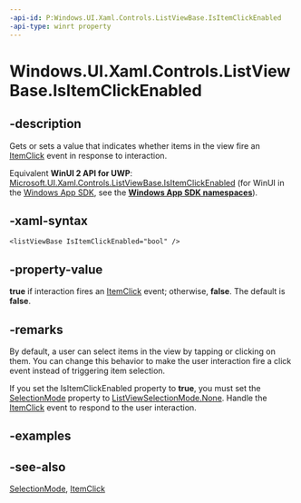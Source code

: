 ```yaml
---
-api-id: P:Windows.UI.Xaml.Controls.ListViewBase.IsItemClickEnabled
-api-type: winrt property
---
```


<!-- Property syntax
public bool IsItemClickEnabled { get;  set; }
-->

# Windows.UI.Xaml.Controls.ListViewBase.IsItemClickEnabled

## -description
Gets or sets a value that indicates whether items in the view fire an [ItemClick](listviewbase_itemclick.md) event in response to interaction.

Equivalent **WinUI 2 API for UWP**: [Microsoft.UI.Xaml.Controls.ListViewBase.IsItemClickEnabled](/windows/winui/api/microsoft.ui.xaml.controls.listviewbase.isitemclickenabled) (for WinUI in the [Windows App SDK](/windows/apps/windows-app-sdk/), see the **[Windows App SDK namespaces](/windows/windows-app-sdk/api/winrt/)**).

## -xaml-syntax
```xaml
<listViewBase IsItemClickEnabled="bool" />
```


## -property-value
**true** if interaction fires an [ItemClick](listviewbase_itemclick.md) event; otherwise, **false**. The default is **false**.

## -remarks
By default, a user can select items in the view by tapping or clicking on them. You can change this behavior to make the user interaction fire a click event instead of triggering item selection.

If you set the IsItemClickEnabled property to **true**, you must set the [SelectionMode](listviewbase_selectionmode.md) property to [ListViewSelectionMode.None](listviewselectionmode.md). Handle the [ItemClick](listviewbase_itemclick.md) event to respond to the user interaction.

## -examples

## -see-also
[SelectionMode](listviewbase_selectionmode.md), [ItemClick](listviewbase_itemclick.md)
